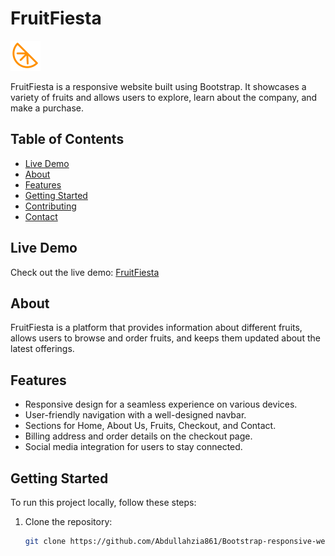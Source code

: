 # FruitFiesta

![FruitFiesta Logo](./img/other/logo.svg)

FruitFiesta is a responsive website built using Bootstrap. It showcases a variety of fruits and allows users to explore, learn about the company, and make a purchase.

## Table of Contents
- [Live Demo](#live-demo)
- [About](#about)
- [Features](#features)
- [Getting Started](#getting-started)
- [Contributing](#contributing)
- [Contact](#contact)

## Live Demo
Check out the live demo: [FruitFiesta](https://fruitfiesta.netlify.app)

## About
FruitFiesta is a platform that provides information about different fruits, allows users to browse and order fruits, and keeps them updated about the latest offerings.

## Features
- Responsive design for a seamless experience on various devices.
- User-friendly navigation with a well-designed navbar.
- Sections for Home, About Us, Fruits, Checkout, and Contact.
- Billing address and order details on the checkout page.
- Social media integration for users to stay connected.

## Getting Started
To run this project locally, follow these steps:

1. Clone the repository:
   ```bash
   git clone https://github.com/Abdullahzia861/Bootstrap-responsive-website.git
